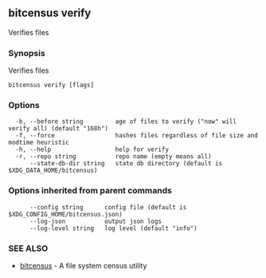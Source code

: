 ## bitcensus verify

Verifies files

### Synopsis

Verifies files

```
bitcensus verify [flags]
```

### Options

```
  -b, --before string         age of files to verify ("now" will verify all) (default "168h")
  -f, --force                 hashes files regardless of file size and modtime heuristic
  -h, --help                  help for verify
  -r, --repo string           repo name (empty means all)
      --state-db-dir string   state db directory (default is $XDG_DATA_HOME/bitcensus)
```

### Options inherited from parent commands

```
      --config string      config file (default is $XDG_CONFIG_HOME/bitcensus.json)
      --log-json           output json logs
      --log-level string   log level (default "info")
```

### SEE ALSO

* [bitcensus](bitcensus.md)	 - A file system census utility

